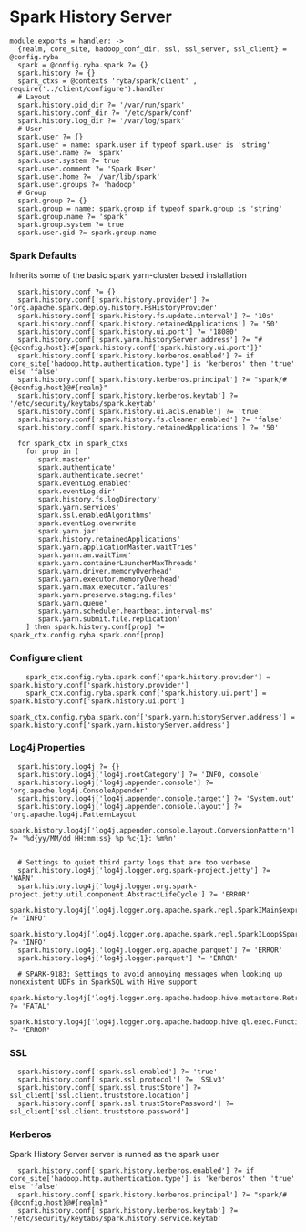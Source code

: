 
# Spark History Server

    module.exports = handler: ->
      {realm, core_site, hadoop_conf_dir, ssl, ssl_server, ssl_client} = @config.ryba
      spark = @config.ryba.spark ?= {}
      spark.history ?= {}
      spark_ctxs = @contexts 'ryba/spark/client' , require('../client/configure').handler
      # Layout
      spark.history.pid_dir ?= '/var/run/spark'
      spark.history.conf_dir ?= '/etc/spark/conf'
      spark.history.log_dir ?= '/var/log/spark'
      # User
      spark.user ?= {}
      spark.user = name: spark.user if typeof spark.user is 'string'
      spark.user.name ?= 'spark'
      spark.user.system ?= true
      spark.user.comment ?= 'Spark User'
      spark.user.home ?= '/var/lib/spark'
      spark.user.groups ?= 'hadoop'
      # Group
      spark.group ?= {}
      spark.group = name: spark.group if typeof spark.group is 'string'
      spark.group.name ?= 'spark'
      spark.group.system ?= true
      spark.user.gid ?= spark.group.name

### Spark Defaults
Inherits some of the basic spark yarn-cluster based installation


      spark.history.conf ?= {}
      spark.history.conf['spark.history.provider'] ?= 'org.apache.spark.deploy.history.FsHistoryProvider'
      spark.history.conf['spark.history.fs.update.interval'] ?= '10s'
      spark.history.conf['spark.history.retainedApplications'] ?= '50'
      spark.history.conf['spark.history.ui.port'] ?= '18080'
      spark.history.conf['spark.yarn.historyServer.address'] ?= "#{@config.host}:#{spark.history.conf['spark.history.ui.port']}"
      spark.history.conf['spark.history.kerberos.enabled'] ?= if core_site['hadoop.http.authentication.type'] is 'kerberos' then 'true' else 'false'
      spark.history.conf['spark.history.kerberos.principal'] ?= "spark/#{@config.host}@#{realm}"
      spark.history.conf['spark.history.kerberos.keytab'] ?= '/etc/security/keytabs/spark.keytab'
      spark.history.conf['spark.history.ui.acls.enable'] ?= 'true'
      spark.history.conf['spark.history.fs.cleaner.enabled'] ?= 'false'
      spark.history.conf['spark.history.retainedApplications'] ?= '50'

      for spark_ctx in spark_ctxs
        for prop in [
          'spark.master'
          'spark.authenticate'
          'spark.authenticate.secret'
          'spark.eventLog.enabled'
          'spark.eventLog.dir'
          'spark.history.fs.logDirectory'
          'spark.yarn.services'
          'spark.ssl.enabledAlgorithms'
          'spark.eventLog.overwrite'
          'spark.yarn.jar'
          'spark.history.retainedApplications'
          'spark.yarn.applicationMaster.waitTries'
          'spark.yarn.am.waitTime'
          'spark.yarn.containerLauncherMaxThreads'
          'spark.yarn.driver.memoryOverhead'
          'spark.yarn.executor.memoryOverhead'
          'spark.yarn.max.executor.failures'
          'spark.yarn.preserve.staging.files'
          'spark.yarn.queue'
          'spark.yarn.scheduler.heartbeat.interval-ms'
          'spark.yarn.submit.file.replication'
        ] then spark.history.conf[prop] ?= spark_ctx.config.ryba.spark.conf[prop]

### Configure client


        spark_ctx.config.ryba.spark.conf['spark.history.provider'] = spark.history.conf['spark.history.provider']
        spark_ctx.config.ryba.spark.conf['spark.history.ui.port'] = spark.history.conf['spark.history.ui.port']
        spark_ctx.config.ryba.spark.conf['spark.yarn.historyServer.address'] = spark.history.conf['spark.yarn.historyServer.address']


### Log4j Properties

      spark.history.log4j ?= {}
      spark.history.log4j['log4j.rootCategory'] ?= 'INFO, console'
      spark.history.log4j['log4j.appender.console'] ?= 'org.apache.log4j.ConsoleAppender'
      spark.history.log4j['log4j.appender.console.target'] ?= 'System.out'
      spark.history.log4j['log4j.appender.console.layout'] ?= 'org.apache.log4j.PatternLayout'
      spark.history.log4j['log4j.appender.console.layout.ConversionPattern'] ?= '%d{yy/MM/dd HH:mm:ss} %p %c{1}: %m%n'


      # Settings to quiet third party logs that are too verbose
      spark.history.log4j['log4j.logger.org.spark-project.jetty'] ?= 'WARN'
      spark.history.log4j['log4j.logger.org.spark-project.jetty.util.component.AbstractLifeCycle'] ?= 'ERROR'
      spark.history.log4j['log4j.logger.org.apache.spark.repl.SparkIMain$exprTyper'] ?= 'INFO'
      spark.history.log4j['log4j.logger.org.apache.spark.repl.SparkILoop$SparkILoopInterpreter'] ?= 'INFO'
      spark.history.log4j['log4j.logger.org.apache.parquet'] ?= 'ERROR'
      spark.history.log4j['log4j.logger.parquet'] ?= 'ERROR'

      # SPARK-9183: Settings to avoid annoying messages when looking up nonexistent UDFs in SparkSQL with Hive support
      spark.history.log4j['log4j.logger.org.apache.hadoop.hive.metastore.RetryingHMSHandler'] ?= 'FATAL'
      spark.history.log4j['log4j.logger.org.apache.hadoop.hive.ql.exec.FunctionRegistry'] ?= 'ERROR'

### SSL

      spark.history.conf['spark.ssl.enabled'] ?= 'true'
      spark.history.conf['spark.ssl.protocol'] ?= 'SSLv3'
      spark.history.conf['spark.ssl.trustStore'] ?= ssl_client['ssl.client.truststore.location']
      spark.history.conf['spark.ssl.trustStorePassword'] ?= ssl_client['ssl.client.truststore.password']

### Kerberos
Spark History Server server is runned as the spark user

      spark.history.conf['spark.history.kerberos.enabled'] ?= if core_site['hadoop.http.authentication.type'] is 'kerberos' then 'true' else 'false'
      spark.history.conf['spark.history.kerberos.principal'] ?= "spark/#{@config.host}@#{realm}"
      spark.history.conf['spark.history.kerberos.keytab'] ?= '/etc/security/keytabs/spark.history.service.keytab'
